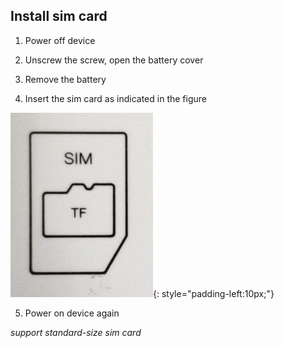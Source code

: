 ## Install sim card

 1. Power off device
 
 2. Unscrew the screw, open the battery cover
 
 3. Remove the battery
 
 4. Insert the sim card as indicated in the figure
 
  ![](images/battery-0.jpg){: style="padding-left:10px;"}
 
 5. Power on device again


 *support standard-size sim card*
